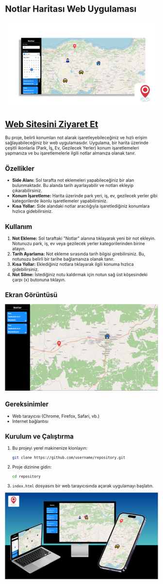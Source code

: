 # Notlar Haritası Web Uygulaması

![Notlar Haritası](images/ana-gosrel.png)

# [Web Sitesini Ziyaret Et](https://notlar-haritasi.netlify.app)

Bu proje, belirli konumları not alarak işaretleyebileceğiniz ve hızlı erişim sağlayabileceğiniz bir web uygulamasıdır. Uygulama, bir harita üzerinde çeşitli ikonlarla (Park, İş, Ev, Gezilecek Yerler) konum işaretlemeleri yapmanıza ve bu işaretlemelerle ilgili notlar almanıza olanak tanır.

## Özellikler

- **Side Alanı:** Sol tarafta not eklemeleri yapabileceğiniz bir alan bulunmaktadır. Bu alanda tarih ayarlayabilir ve notları ekleyip çıkarabilirsiniz.
- **Konum İşaretleme:** Harita üzerinde park yeri, iş, ev, gezilecek yerler gibi kategorilerde ikonlu işaretlemeler yapabilirsiniz.
- **Kısa Yollar:** Side alandaki notlar aracılığıyla işaretlediğiniz konumlara hızlıca gidebilirsiniz.

## Kullanım

1. **Not Ekleme:** Sol taraftaki "Notlar" alanına tıklayarak yeni bir not ekleyin. Notunuzu park, iş, ev veya gezilecek yerler kategorilerinden birine atayın.
2. **Tarih Ayarlama:** Not ekleme sırasında tarih bilgisi girebilirsiniz. Bu, notunuzu belirli bir tarihe bağlamanıza olanak tanır.
3. **Kısa Yollar:** Eklediğiniz notlara tıklayarak ilgili konuma hızlıca gidebilirsiniz.
4. **Not Silme:** İstediğiniz notu kaldırmak için notun sağ üst köşesindeki çarpı (x) butonuna tıklayın.

## Ekran Görüntüsü

![Notlar Haritası](images/gif.gif)

## Gereksinimler

- Web tarayıcısı (Chrome, Firefox, Safari, vb.)
- Internet bağlantısı

## Kurulum ve Çalıştırma

1. Bu projeyi yerel makinenize klonlayın:
    ```sh
    git clone https://github.com/username/repository.git
    ```
2. Proje dizinine gidin:
    ```sh
    cd repository
    ```
3. `index.html` dosyasını bir web tarayıcısında açarak uygulamayı başlatın.


![Notlar Haritası](images/responsive.png)


